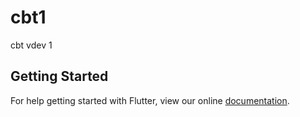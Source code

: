 # cbt1

cbt vdev 1

## Getting Started

For help getting started with Flutter, view our online
[documentation](https://flutter.dev/).
